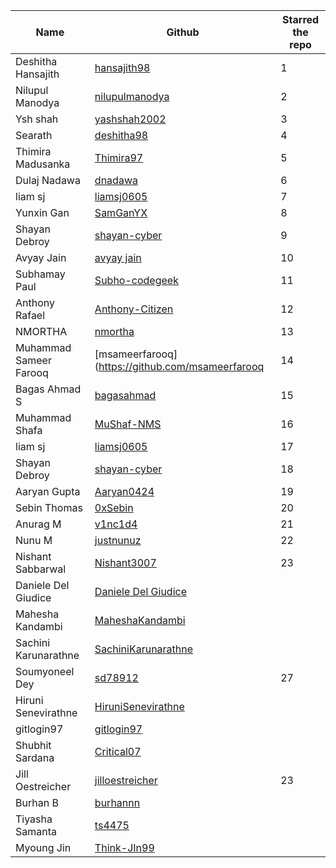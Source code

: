 | Name                 | Github                                                        | Starred the repo |
| -------------------- | ------------------------------------------------------------- | ---------------- |
| Deshitha Hansajith                 | [hansajith98](https://github.com/hansajith98)                              |         1        |
| Nilupul Manodya       | [nilupulmanodya](https://github.com/nilupulmanodya/)       |         2        |
|  Ysh shah |[yashshah2002](https://github.com/yashshah2002)|         3       |
|   Searath    |   [deshitha98](https://github.com/deshitha98)    |   4    |
|   Thimira Madusanka   |   [Thimira97](https://github.com/Thimira97)    |   5    |
|   Dulaj Nadawa   |   [dnadawa](https://github.com/dnadawa)    |   6    |
| liam sj               | [liamsj0605](https://github.com/Liam0605)   |	7	|  
|   Yunxin Gan   |   [SamGanYX](https://github.com/SamGanYX)    |   8    |
| Shayan Debroy | [shayan-cyber](https://github.com/shayan-cyber)		|	9	|
|   Avyay Jain  |   [avyay jain](https://github.com/avyayjain)    |   10    |
|   Subhamay Paul      |   [Subho-codegeek](https://github.com/Subho-codegeek)         |         11        |
|   Anthony Rafael   |   [Anthony-Citizen](https://github.com/Anthony-Citizen)   |  12  |
| NMORTHA | [nmortha](https://github.com/nmortha)|13|
| Muhammad Sameer Farooq | [msameerfarooq](https://github.com/msameerfarooq		|	14	|
|   Bagas Ahmad S   |   [bagasahmad](https://github.com/bagasahmad)    |   15    |
| Muhammad Shafa | [MuShaf-NMS](https://github.com/MuShaf-NMS) | 16 |
| liam sj               | [liamsj0605](https://github.com/Liam0605)   |	17	|  
| Shayan Debroy | [shayan-cyber](https://github.com/shayan-cyber)		|	18	|
| Aaryan Gupta | [Aaryan0424](https://github.com/Aaryan0424)		|	19	|
| Sebin Thomas | [0xSebin](https://github.com/0xSebin/) | 20 |
| Anurag M | [v1nc1d4](https://github.com/v1nc1d4/) | 21 |
| Nunu M | [justnunuz](https://github.com/JustNunuz) | 22 |
| Nishant Sabbarwal | [Nishant3007](https://github.com/Nishant3007)   | 23 |
| Daniele Del Giudice | [Daniele Del Giudice](https://github.com/danieledelgiudice) |
| Mahesha Kandambi | [MaheshaKandambi](https://github.com/MaheshaKandambi)  |
| Sachini Karunarathne  | [SachiniKarunarathne](https://github.com/SachiniKarunarathne)       | 
| Soumyoneel Dey | [sd78912](https://github.com/sd78912) | 27 |
| Hiruni Senevirathne  | [HiruniSenevirathne](https://github.com/HiruniSenevirathne)       |
| gitlogin97  | [gitlogin97](https://github.com/gitlogin97)       |
| Shubhit Sardana  | [Critical07](https://github.com/Critical07)       |
| Jill Oestreicher | [jilloestreicher](https://github.com/jilloestreicher) | 23 |
| Burhan B | [burhannn](https://github.com/burhannn)   | 
| Tiyasha Samanta | [ts4475](https://github.com/ts4475) |
| Myoung Jin | [Think-JIn99](https://github.com/Think-JIn99)    |


